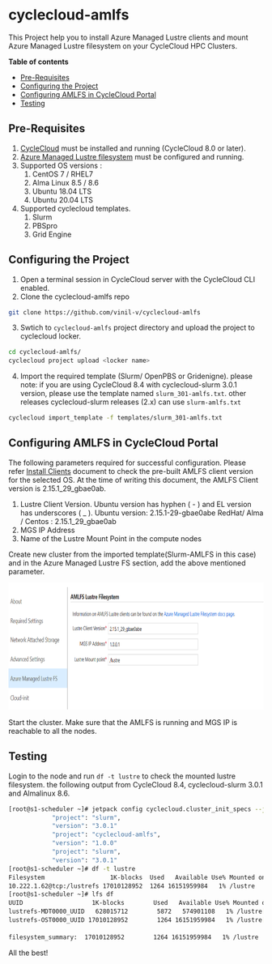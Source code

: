 # cyclecloud-amlfs
This Project help you to install Azure Managed Lustre clients and mount Azure Managed Lustre filesystem on your CycleCloud HPC Clusters.

**Table of contents**
- [Pre-Requisites](#pre-requisites)
- [Configuring the Project](#configuring-the-project)
- [Configuring AMLFS in CycleCloud Portal](#configuring-amlfs-in-cyclecloud-portal)
- [Testing](#testing)

## Pre-Requisites ##
1. [CycleCloud](https://learn.microsoft.com/en-us/azure/cyclecloud/qs-install-marketplace?view=cyclecloud-8) must be installed and running (CycleCloud 8.0 or later).
2. [Azure Managed Lustre filesystem](https://learn.microsoft.com/en-us/azure/azure-managed-lustre/amlfs-overview) must be configured and running. 
3. Supported OS versions : 
    1. CentOS 7 / RHEL7 
    2. Alma Linux 8.5 / 8.6  
    3. Ubuntu 18.04 LTS
    4. Ubuntu 20.04 LTS
4. Supported cyclecloud templates.
    1. Slurm
    2. PBSpro
    3. Grid Engine

## Configuring the Project ##
1. Open a terminal session in CycleCloud server with the CycleCloud CLI enabled.
2. Clone the cyclecloud-amlfs repo
``` bash
git clone https://github.com/vinil-v/cyclecloud-amlfs
```
3. Swtich to `cyclecloud-amlfs` project directory and upload the project to cyclecloud locker.
``` bash
cd cyclecloud-amlfs/
cyclecloud project upload <locker name>
```
4. Import the required template (Slurm/ OpenPBS or Gridenigne).
please note: if you are using CycleCloud 8.4 with cyclecloud-slurm 3.0.1 version, please use the template named `slurm_301-amlfs.txt`. other releases cyclecloud-slurm releases (2.x) can use `slurm-amlfs.txt`
``` bash
cyclecloud import_template -f templates/slurm_301-amlfs.txt
```

## Configuring AMLFS in CycleCloud Portal ##

The following parameters required for successful configuration.
Please refer [Install Clients](https://learn.microsoft.com/en-us/azure/azure-managed-lustre/client-install) document to check the pre-built AMLFS client version for the selected OS. 
At the time of writing this document, the AMLFS Client version is 2.15.1_29_gbae0ab.

   1. Lustre Client Version.
        Ubuntu version has hyphen ( - ) and EL version has underscores ( _ ).
             Ubuntu version: 2.15.1-29-gbae0abe
             RedHat/ Alma / Centos : 2.15.1_29_gbae0ab
   2. MGS IP Address
   3. Name of the Lustre Mount Point in the compute nodes

Create new cluster from the imported template(Slurm-AMLFS in this case) and in the Azure Managed Lustre FS section, add the above mentioned parameter. 

<img src="https://raw.githubusercontent.com/vinil-v/cyclecloud-amlfs/main/images/amlfs-settings-in-cc.png" width="753" height="250">


Start the cluster. Make sure that the AMLFS is running and MGS IP is reachable to all the nodes.

## Testing  ##

Login to the node and run `df -t lustre` to check the mounted lustre filesystem. the following output from CycleCloud 8.4, cyclecloud-slurm 3.0.1 and Almalinux 8.6.
``` bash
[root@s1-scheduler ~]# jetpack config cyclecloud.cluster_init_specs --json | egrep 'project\"|version'
            "project": "slurm",
            "version": "3.0.1"
            "project": "cyclecloud-amlfs",
            "version": "1.0.0"
            "project": "slurm",
            "version": "3.0.1"
[root@s1-scheduler ~]# df -t lustre
Filesystem                  1K-blocks  Used   Available Use% Mounted on
10.222.1.62@tcp:/lustrefs 17010128952  1264 16151959984   1% /lustre
[root@s1-scheduler ~]# lfs df
UUID                   1K-blocks        Used   Available Use% Mounted on
lustrefs-MDT0000_UUID   628015712        5872   574901108   1% /lustre[MDT:0]
lustrefs-OST0000_UUID 17010128952        1264 16151959984   1% /lustre[OST:0]

filesystem_summary:  17010128952        1264 16151959984   1% /lustre

```
All the best!